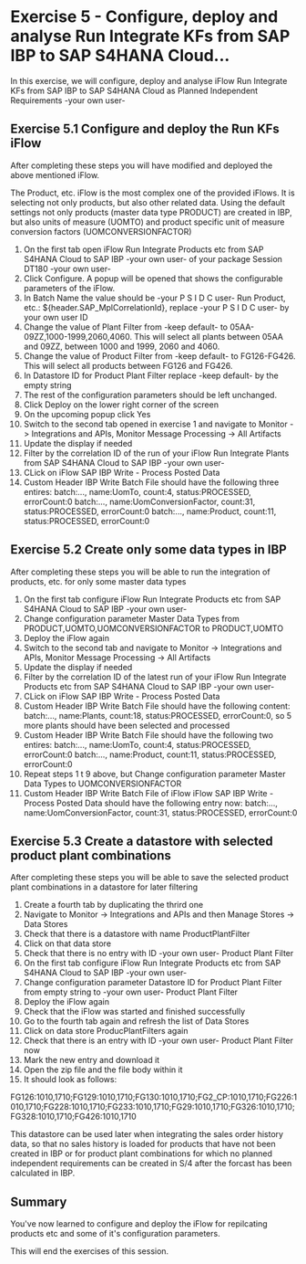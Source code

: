 # Exercise 5 - Configure, deploy and analyse Run Integrate KFs from SAP IBP to SAP S4HANA Cloud...

In this exercise, we will configure, deploy and analyse iFlow Run Integrate KFs from SAP IBP to SAP S4HANA Cloud as Planned Independent Requirements -your own user-

## Exercise 5.1 Configure and deploy the Run KFs iFlow

After completing these steps you will have modified and deployed the above mentioned iFlow.

The Product, etc. iFlow is the most complex one of the provided iFlows. It is selecting not only products, but also other related data. Using the default settings not only products (master data type PRODUCT) are created in IBP, but also units of measure (UOMTO) and product specific unit of measure conversion factors (UOMCONVERSIONFACTOR)

1. On the first tab open iFlow Run Integrate Products etc from SAP S4HANA Cloud to SAP IBP -your own user- of your package Session DT180 -your own user-
2. Click Configure. A popup will be opened that shows the configurable parameters of the iFlow.
3. In Batch Name the value should be -your P S I D C user- Run Product, etc.: ${header.SAP_MplCorrelationId}, replace -your P S I D C user- by your own user ID
4. Change the value of Plant Filter from -keep default- to 05AA-09ZZ,1000-1999,2060,4060. This will select all plants between 05AA and 09ZZ, between 1000 and 1999, 2060 and 4060.
4. Change the value of Product Filter from -keep default- to FG126-FG426. This will select all products between FG126 and FG426.
5. In Datastore ID for Product Plant Filter replace -keep default- by the empty string
7. The rest of the configuration parameters should be left unchanged.
8. Click Deploy on the lower right corner of the screen
9. On the upcoming popup click Yes
10. Switch to the second tab opened in exercise 1 and navigate to Monitor -> Integrations and APIs, Monitor Message Processing -> All Artifacts
11. Update the display if needed
12. Filter by the correlation ID of the run of your iFlow Run Integrate Plants from SAP S4HANA Cloud to SAP IBP -your own user-
13. CLick on iFlow SAP IBP Write - Process Posted Data
14. Custom Header IBP Write Batch File should have the following three entires:
batch:..., name:UomTo, count:4, status:PROCESSED, errorCount:0
batch:..., name:UomConversionFactor, count:31, status:PROCESSED, errorCount:0
batch:..., name:Product, count:11, status:PROCESSED, errorCount:0

## Exercise 5.2 Create only some data types in IBP

After completing these steps you will be able to run the integration of products, etc. for only some master data types

1. On the first tab configure iFlow Run Integrate Products etc from SAP S4HANA Cloud to SAP IBP -your own user-
2. Change configuration parameter Master Data Types from PRODUCT,UOMTO,UOMCONVERSIONFACTOR to PRODUCT,UOMTO
3. Deploy the iFlow again
4. Switch to the second tab and navigate to Monitor -> Integrations and APIs, Monitor Message Processing -> All Artifacts
5. Update the display if needed
6. Filter by the correlation ID of the latest run of your iFlow Run Integrate Products etc from SAP S4HANA Cloud to SAP IBP -your own user-
7. CLick on iFlow SAP IBP Write - Process Posted Data
8. Custom Header IBP Write Batch File should have the following content: batch:..., name:Plants, count:18, status:PROCESSED, errorCount:0, so 5 more plants should have been selected and processed
9. Custom Header IBP Write Batch File should have the following two entires:
batch:..., name:UomTo, count:4, status:PROCESSED, errorCount:0
batch:..., name:Product, count:11, status:PROCESSED, errorCount:0
10. Repeat steps 1 t 9 above, but Change configuration parameter Master Data Types to UOMCONVERSIONFACTOR
11. Custom Header IBP Write Batch File of iFlow iFlow SAP IBP Write - Process Posted Data should have the following  entry now:
batch:..., name:UomConversionFactor, count:31, status:PROCESSED, errorCount:0

## Exercise 5.3 Create a datastore with selected product plant combinations

After completing these steps you will be able to save the selected product plant combinations in a datastore for later filtering

1. Create a fourth tab by duplicating the thrird one
2. Navigate to Monitor -> Integrations and APIs and then Manage Stores -> Data Stores
3. Check that there is a datastore with name ProductPlantFilter
4. Click on that data store
5. Check that there is no entry with ID -your own user- Product Plant Filter
6. On the first tab configure iFlow Run Integrate Products etc from SAP S4HANA Cloud to SAP IBP -your own user-
7. Change configuration parameter Datastore ID for Product Plant Filter from empty string to -your own user- Product Plant Filter
3. Deploy the iFlow again
4. Check that the iFlow was started and finished successfully
5. Go to the fourth tab again and refresh the list of Data Stores
6. Click on data store ProducPlantFilters again
5. Check that there is an entry with ID -your own user- Product Plant Filter now
6. Mark the new entry and download it
7. Open the zip file and the file body within it
8. It should look as follows:
<?xml version="1.0" encoding="utf-8"?><S4ProductPlantFilter>FG126:1010,1710;FG129:1010,1710;FG130:1010,1710;FG2_CP:1010,1710;FG226:1010,1710;FG228:1010,1710;FG233:1010,1710;FG29:1010,1710;FG326:1010,1710;FG328:1010,1710;FG426:1010,1710</S4ProductPlantFilter>

This datastore can be used later when integrating the sales order history data, so that no sales history is loaded for products that have not been created in IBP or for product plant combinations for which no planned independent requirements can be created in S/4 after the forcast has been calculated in IBP.

## Summary

You've now learned to configure and deploy the iFlow for repilcating products etc and some of it's configuration parameters.

This will end the exercises of this session.


